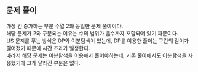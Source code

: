 ## 문제 풀이
가장 긴 증가하는 부분 수열 2와 동일한 문제 풀이이다.   
해당 문제가 2와 구분되는 이유는 수의 범위가 음수까지 포함되어 있기 때문이다.   
LIS 문제를 푸는 방식은 DP와 이분탐색이 있는데, DP를 이용한 풀이는 구간의 길이가 길어졌기 때문에 시간 초과가 발생한다.  
따라서 해당 문제는 이분탐색을 이용해서 풀어야하는데, 기존 풀이에서도 이분탐색을 사용했기에 크게 달라진 부분은 없다.